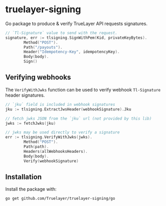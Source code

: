 # truelayer-signing
Go package to produce & verify TrueLayer API requests signatures.

```go
// `Tl-Signature` value to send with the request.
signature, err := tlsigning.SignWithPem(Kid, privateKeyBytes).
        Method("POST").
        Path("/payouts").
        Header("Idempotency-Key", idempotencyKey).
        Body(body).
        Sign()
```

## Verifying webhooks
The `VerifyWithJwks` function can be used to verify webhook `Tl-Signature` header signatures.

```go
// `jku` field is included in webhook signatures
jku := tlsigning.ExtractJwsHeader(webhookSignature).Jku

// fetch jwks JSON from the `jku` url (not provided by this lib)
jwks := fetchJwks(jku)

// jwks may be used directly to verify a signature
err := tlsigning.VerifyWithJwks(jwks).
        Method("POST").
        Path(path).
        Headers(allWebhooksHeaders).
        Body(body).
        Verify(webhookSignature)
```

## Installation

Install the package with:

```shell
go get github.com/Truelayer/truelayer-signing/go
```
